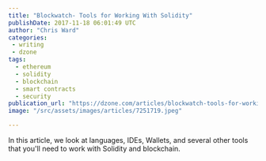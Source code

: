 ```yaml
---
title: "Blockwatch- Tools for Working With Solidity"
publishDate: 2017-11-18 06:01:49 UTC
author: "Chris Ward"
categories:
 - writing
 - dzone
tags:
  - ethereum
  - solidity
  - blockchain
  - smart contracts
  - security
publication_url: "https://dzone.com/articles/blockwatch-tools-for-working-with-solidity"
image: "/src/assets/images/articles/7251719.jpeg"

---
```

In this article, we look at languages, IDEs, Wallets, and several other tools that you'll need to work with Solidity and blockchain.

